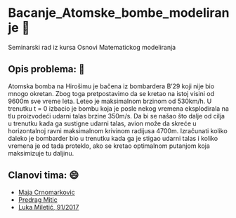 # Bacanje_Atomske_bombe_modeliranje :memo: 
Seminarski rad iz kursa Osnovi Matematickog modeliranja

## Opis problema: :dart:

Atomska bomba na Hirošimu јe bačena iz bombardera B’29 koјi niјe bio
mnogo okretan. Zbog toga pretpostavimo da se kretao na istoј visini od 9600m
sve vreme leta. Leteo јe maksimalnom brzinom od 530km/h. U trenutku t = 0
izbacio јe bombu koјa јe posle nekog vremena eksplodirala na tlu proizvodeći
udarni talas brzine 350m/s. Da bi se našao što dalјe od cilјa u trenutku kada ga
sustigne udarni talas, avion može da skreće u horizontalnoј ravni maksimalnom
krivinom radiјusa 4700m. Izračunati koliko daleko јe bombarder bio u trenutku
kada ga јe stigao udarni talas i koliko vremena јe od tada proteklo, ako se kretao
optimalnom putanјom koјa maksimizuјe tu dalјinu.
 
## Clanovi tima: :smile:

- [Maja Crnomarkovic](https://github.com/crnomarkovicm)
- [Predrag Mitic](https://github.com/PredragMitic) 
- [Luka Miletić, 91/2017](https://gitlab.com/lukamileticc) 
